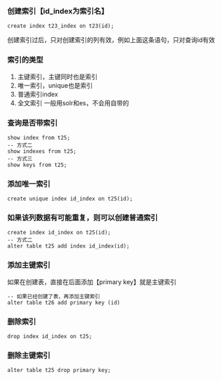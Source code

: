 ### 创建索引【id_index为索引名】

```mysql
create index t23_index on t23(id);
```

创建索引过后，只对创建索引的列有效，例如上面这条语句，只对查询id有效



### 索引的类型

1. 主键索引，主键同时也是索引
2. 唯一索引，unique也是索引
3. 普通索引index
4. 全文索引 一般用solr和es，不会用自带的



### 查询是否带索引

```mysql
show index from t25;
-- 方式二
show indexes from t25;
-- 方式三
show keys from t25;
```



### 添加唯一索引

```mysql
create unique index id_index on t25(id);
```



### 如果该列数据有可能重复，则可以创建普通索引

```mysql
create index id_index on t25(id);
-- 方式二
alter table t25 add index id_index(id);
```



### 添加主键索引

如果在创建表，直接在后面添加【primary key】就是主键索引

```mysql
-- 如果已经创建了表，再添加主键索引
alter table t26 add primary key (id)
```



### 删除索引

```mysql
drop index id_index on t25;
```



### 删除主键索引

```mysql
alter table t25 drop primary key;
```

